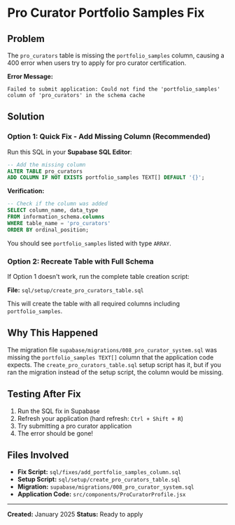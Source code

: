 # Pro Curator Portfolio Samples Fix

## Problem
The `pro_curators` table is missing the `portfolio_samples` column, causing a 400 error when users try to apply for pro curator certification.

**Error Message:**
```
Failed to submit application: Could not find the 'portfolio_samples' column of 'pro_curators' in the schema cache
```

## Solution

### Option 1: Quick Fix - Add Missing Column (Recommended)
Run this SQL in your **Supabase SQL Editor**:

```sql
-- Add the missing column
ALTER TABLE pro_curators 
ADD COLUMN IF NOT EXISTS portfolio_samples TEXT[] DEFAULT '{}';
```

**Verification:**
```sql
-- Check if the column was added
SELECT column_name, data_type 
FROM information_schema.columns 
WHERE table_name = 'pro_curators' 
ORDER BY ordinal_position;
```

You should see `portfolio_samples` listed with type `ARRAY`.

### Option 2: Recreate Table with Full Schema
If Option 1 doesn't work, run the complete table creation script:

**File:** `sql/setup/create_pro_curators_table.sql`

This will create the table with all required columns including `portfolio_samples`.

## Why This Happened

The migration file `supabase/migrations/008_pro_curator_system.sql` was missing the `portfolio_samples TEXT[]` column that the application code expects. The `create_pro_curators_table.sql` setup script has it, but if you ran the migration instead of the setup script, the column would be missing.

## Testing After Fix

1. Run the SQL fix in Supabase
2. Refresh your application (hard refresh: `Ctrl + Shift + R`)
3. Try submitting a pro curator application
4. The error should be gone!

## Files Involved

- **Fix Script:** `sql/fixes/add_portfolio_samples_column.sql`
- **Setup Script:** `sql/setup/create_pro_curators_table.sql`
- **Migration:** `supabase/migrations/008_pro_curator_system.sql`
- **Application Code:** `src/components/ProCuratorProfile.jsx`

---

**Created:** January 2025
**Status:** Ready to apply
